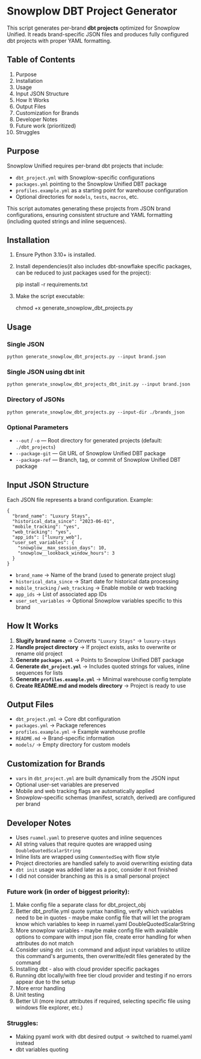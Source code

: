 # Snowplow DBT Project Generator

This script generates per-brand **dbt projects** optimized for Snowplow Unified. It reads brand-specific JSON files and produces fully configured dbt projects with proper YAML formatting.

## Table of Contents
1. Purpose
2. Installation
3. Usage
4. Input JSON Structure
5. How It Works
6. Output Files
7. Customization for Brands
8. Developer Notes
9. Future work (prioritized)
10. Struggles

## Purpose

Snowplow Unified requires per-brand dbt projects that include:

- `dbt_project.yml` with Snowplow-specific configurations
- `packages.yml` pointing to the Snowplow Unified DBT package
- `profiles.example.yml` as a starting point for warehouse configuration
- Optional directories for `models`, `tests`, `macros`, etc.

This script automates generating these projects from JSON brand configurations, ensuring consistent structure and YAML formatting (including quoted strings and inline sequences).

## Installation

1. Ensure Python 3.10+ is installed.
2. Install dependencies(it also includes dbt-snowflake specific packages, can be reduced to just packages used for the project):

    pip install -r requirements.txt

3. Make the script executable:

    chmod +x generate_snowplow_dbt_projects.py

## Usage

### Single JSON

    python generate_snowplow_dbt_projects.py --input brand.json

### Single JSON using dbt init

    python generate_snowplow_dbt_projects_dbt_init.py --input brand.json

### Directory of JSONs

    python generate_snowplow_dbt_projects.py --input-dir ./brands_json

### Optional Parameters

- `--out` / `-o` — Root directory for generated projects (default: `./dbt_projects`)
- `--package-git` — Git URL of Snowplow Unified DBT package
- `--package-ref` — Branch, tag, or commit of Snowplow Unified DBT package

## Input JSON Structure

Each JSON file represents a brand configuration. Example:

    {
      "brand_name": "Luxury Stays",
      "historical_data_since": "2023-06-01",
      "mobile_tracking": "yes",
      "web_tracking": "yes",
      "app_ids": ["luxury_web"],
      "user_set_variables": {
        "snowplow__max_session_days": 10,
        "snowplow__lookback_window_hours": 3
      }
    }

- `brand_name` → Name of the brand (used to generate project slug)
- `historical_data_since` → Start date for historical data processing
- `mobile_tracking` / `web_tracking` → Enable mobile or web tracking
- `app_ids` → List of associated app IDs
- `user_set_variables` → Optional Snowplow variables specific to this brand

## How It Works

1. **Slugify brand name** → Converts `"Luxury Stays"` → `luxury-stays`
2. **Handle project directory** → If project exists, asks to overwrite or rename old project
3. **Generate `packages.yml`** → Points to Snowplow Unified DBT package
4. **Generate `dbt_project.yml`** → Includes quoted strings for values, inline sequences for lists
5. **Generate `profiles.example.yml`** → Minimal warehouse config template
6. **Create README.md and models directory** → Project is ready to use

## Output Files

- `dbt_project.yml` → Core dbt configuration
- `packages.yml` → Package references
- `profiles.example.yml` → Example warehouse profile
- `README.md` → Brand-specific information
- `models/` → Empty directory for custom models

## Customization for Brands

- `vars` in `dbt_project.yml` are built dynamically from the JSON input
- Optional user-set variables are preserved
- Mobile and web tracking flags are automatically applied
- Snowplow-specific schemas (manifest, scratch, derived) are configured per brand

## Developer Notes

- Uses `ruamel.yaml` to preserve quotes and inline sequences
- All string values that require quotes are wrapped using `DoubleQuotedScalarString`
- Inline lists are wrapped using `CommentedSeq` with flow style
- Project directories are handled safely to avoid overwriting existing data
- ```dbt init``` usage was added later as a poc, consider it not finished
- I did not consider branching as this is a small personal project

### Future work (in order of biggest priority):
1. Make config file a separate class for dbt_project_obj
2. Better dbt_profile.yml quote syntax handling, verify which variables need to be in quotes - maybe make config file that will let the program know which variables to keep in ruamel.yaml DoubleQuotedScalarString
3. More snowplow variables - maybe make config file with available options to compare with imput json file, create error handling for when attributes do not match
4. Consider using ```dbt init``` command and adjust input variables to utilize this command's arguments, then overwritte/edit files generated by the command
5. Installing dbt - also with cloud provider specific packages
6. Running dbt locally/with free tier cloud provider and testing if no errors appear due to the setup
7. More error handling
8. Unit testing
10. Better UI (more input attributes if required, selecting specific file using windows file explorer, etc.)
   


### Struggles:
- Making pyaml work with dbt desired output -> switched to ruamel.yaml instead
- dbt variables quoting
